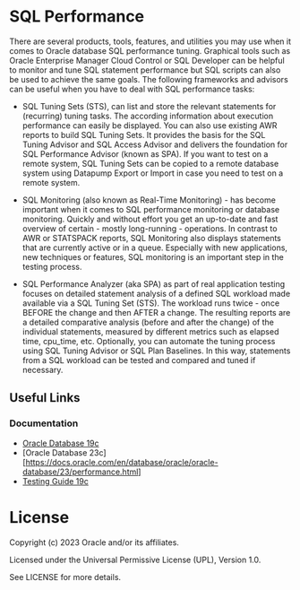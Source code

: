 # SQL Performance

There are several products, tools, features, and utilities you may use when it comes to Oracle database SQL performance tuning. Graphical tools such as Oracle Enterprise Manager Cloud Control or 
SQL Developer can be helpful to monitor and tune SQL statement performance but SQL scripts can also be used to achieve the same goals. 
The following frameworks and advisors can be useful when you have to deal with SQL performance tasks:  

- SQL Tuning Sets (STS), can list and store the relevant statements for (recurring) tuning tasks. The according information about execution performance can easily be displayed. You can also use 
existing AWR reports to build SQL Tuning Sets. It provides the basis for the SQL Tuning Advisor and SQL Access Advisor and delivers the foundation for SQL Performance Advisor (known as SPA). If you want to test on a remote system, SQL Tuning Sets can be copied to a remote database system using Datapump Export or Import in case you need to test on a remote system. 

- SQL Monitoring (also known as Real-Time Monitoring) - has become important when it comes to SQL performance monitoring or database monitoring. 
Quickly and without effort you get an up-to-date and fast overview of certain - mostly long-running - operations. In contrast to AWR or STATSPACK reports, SQL Monitoring also displays statements that are 
currently active or in a queue. Especially with new applications, new techniques or features, SQL monitoring is an important step in the testing process. 

- SQL Performance Analyzer (aka SPA) as part of real application testing focuses on detailed statement analysis of a defined SQL workload made available via a SQL Tuning Set (STS). 
The workload runs twice - once BEFORE the change and then AFTER a change. The resulting reports are a detailed comparative analysis (before and after the change) of the individual statements, 
measured by different metrics such as elapsed time, cpu_time, etc. Optionally, you can automate the tuning process using SQL Tuning Advisor or SQL Plan Baselines.
In this way, statements from a SQL workload can be tested and compared and tuned if necessary.

## Useful Links

### Documentation

- [Oracle Database 19c](https://docs.oracle.com/en/database/oracle/oracle-database/19/performance.html)
- [Oracle Database 23c][https://docs.oracle.com/en/database/oracle/oracle-database/23/performance.html]
- [Testing Guide 19c](https://docs.oracle.com/en/database/oracle/oracle-database/19/ratug/index.html#Oracle%C2%AE-Database)

# License

Copyright (c) 2023 Oracle and/or its affiliates.

Licensed under the Universal Permissive License (UPL), Version 1.0.

See LICENSE for more details.
